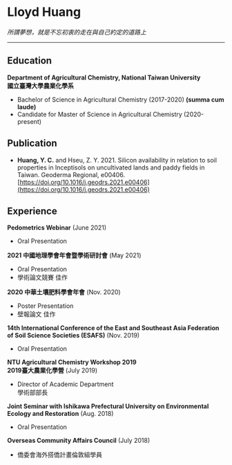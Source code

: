 # Lloyd Huang  
_所謂夢想，就是不忘初衷的走在與自己約定的道路上_  

***
## Education  
**Department of Agricultural Chemistry, National Taiwan University  <br/>國立臺灣大學農業化學系**  
- Bachelor of Science in Agricultural Chemistry (2017-2020) **(summa cum laude)**
- Candidate for Master of Science in Agricultural Chemistry (2020-present)

## Publication  
- **Huang, Y. C.** and Hseu, Z. Y. 2021. Silicon availability in relation to soil properties in Inceptisols on uncultivated lands and paddy fields in Taiwan. Geoderma Regional, e00406. [https://doi.org/10.1016/j.geodrs.2021.e00406](https://doi.org/10.1016/j.geodrs.2021.e00406)

## Experience
**Pedometrics Webinar** (June 2021)
- Oral Presentation  

**2021 中國地理學會年會暨學術研討會** (May 2021)
- Oral Presentation
- 學術論文競賽 佳作  

**2020 中華土壤肥料學會年會** (Nov. 2020)
- Poster Presentation
- 壁報論文 佳作  

**14th International Conference of the East and Southeast Asia Federation of Soil Science Societies (ESAFS)** (Nov. 2019)
- Oral Presentation

**NTU Agricultural Chemistry Workshop 2019 <br/> 2019臺大農業化學營** (July 2019)
- Director of Academic Department <br> 學術部部長

**Joint Seminar with Ishikawa Prefectural University on Environmental Ecology and Restoration** (Aug. 2018)
- Oral Presentation

**Overseas Community Affairs Council** (July 2018)
- 僑委會海外搭僑計畫倫敦組學員

